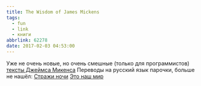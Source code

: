 ```yaml
---
title: The Wisdom of James Mickens
tags:
  - fun
  - link
  - книги
abbrlink: 62278
date: 2017-02-03 04:53:00
---
```


Уже не очень новые, но очень смешные (только для программистов) [тексты Джеймса Микенса](http://mickens.seas.harvard.edu/wisdom-james-mickens) Переводы на русский язык парочки, больше не нашёл: [Стражи ночи](https://habrahabr.ru/post/203276/) [Это наш мир](https://habrahabr.ru/post/211903/)